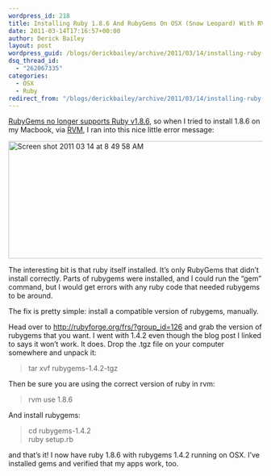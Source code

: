 ```yaml
---
wordpress_id: 218
title: Installing Ruby 1.8.6 And RubyGems On OSX (Snow Leopard) With RVM
date: 2011-03-14T17:16:57+00:00
author: Derick Bailey
layout: post
wordpress_guid: /blogs/derickbailey/archive/2011/03/14/installing-ruby-1-8-6-and-rubygems-on-osx-snow-leopard-with-rvm.aspx
dsq_thread_id:
  - "262067335"
categories:
  - OSX
  - Ruby
redirect_from: "/blogs/derickbailey/archive/2011/03/14/installing-ruby-1-8-6-and-rubygems-on-osx-snow-leopard-with-rvm.aspx/"
---
```

[RubyGems no longer supports Ruby v1.8.6](http://blog.segment7.net/2010/04/23/ruby-1-8-6-policy), so when I tried to install 1.8.6 on my Macbook, via [RVM](http://rvm.beginrescueend.com/), I ran into this nice little error message:

<img src="http://lostechies.com/derickbailey/files/2011/03/Screen-shot-2011-03-14-at-8.49.58-AM.png" border="0" alt="Screen shot 2011 03 14 at 8 49 58 AM" width="600" height="233" />

The interesting bit is that ruby itself installed. It&#8217;s only RubyGems that didn&#8217;t install correctly. Parts of rubygems were installed, and I could run the &#8220;gem&#8221; command, but I would get errors with any ruby code that needed rubygems to be around.

The fix is pretty simple: install a compatible version of rubygems, manually.

Head over to http://rubyforge.org/frs/?group_id=126 and grab the version of rubygems that you want. I went with 1.4.2 even though the blog post I linked to says it won&#8217;t work. It does. Drop the .tgz file on your computer somewhere and unpack it:

> tar xvf rubygems-1.4.2-tgz

Then be sure you are using the correct version of ruby in rvm:

> rvm use 1.8.6

And install rubygems:

> cd rubygems-1.4.2  
> ruby setup.rb

and that&#8217;s it! I now have ruby 1.8.6 with rubygems 1.4.2 running on OSX. I&#8217;ve installed gems and verified that my apps work, too.
